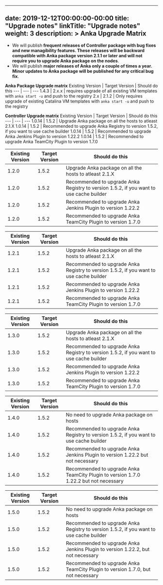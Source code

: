 


---
date: 2019-12-12T00:00:00-00:00
title: "Upgrade notes"
linkTitle: "Upgrade notes"
weight: 3
description: >
  Anka Upgrade Matrix
---
* We will publish **frequent releases of Controller package with bug fixes and new managibility features. These releases will be backward compatible with Anka package version 2.1.1 or later and will not require you to upgrade Anka package on the nodes**.
* We will publish **major releases of Anka only a couple of times a year. Minor updates to Anka package will be published for any critical bug fix**.

**Anka Package Upgrade matrix**
Existing Version | Target Version | Should do this
--- | --- | ---
1.4.3 | 2.x.x | requires upgrade of all existing VM templates with `anka start -u` and push to the registry
2.x | 2.1.2 | Only requires upgrade of existing Catalina VM templates with `anka start -u` and push to the registry

**Controller Upgrade matrix**
Existing Version | Target Version | Should do this
--- | --- | ---
1.0.14 | 1.5.2 | Upgrade Anka package on all the hosts to atleast 2.1.X
1.0.14 | 1.5.2 | Recommended to upgrade Anka Registry to version 1.5.2, if you want to use cache builder
1.0.14 | 1.5.2 | Recommended to upgrade Anka Jenkins Plugin to version 1.22.2
1.0.14 | 1.5.2 | Recommended to upgrade Anka TeamCity Plugin to version 1.7.0

Existing Version | Target Version | Should do this
--- | --- | ---
1.2.0 | 1.5.2 | Upgrade Anka package on all the hosts to atleast 2.1.X
1.2.0 | 1.5.2 | Recommended to upgrade Anka Registry to version 1.5.2, if you want to use cache builder
1.2.0 | 1.5.2 | Recommended to upgrade Anka Jenkins Plugin to version 1.22.2
1.2.0 | 1.5.2 | Recommended to upgrade Anka TeamCity Plugin to version 1.7.0

Existing Version | Target Version | Should do this
--- | --- | ---
1.2.1 | 1.5.2 | Upgrade Anka package on all the hosts to atleast 2.1.X
1.2.1 | 1.5.2 | Recommended to upgrade Anka Registry to version 1.5.2, if you want to use cache builder
1.2.1 | 1.5.2 | Recommended to upgrade Anka Jenkins Plugin to version 1.22.2
1.2.1 | 1.5.2 | Recommended to upgrade Anka TeamCity Plugin to version 1.7.0

Existing Version | Target Version | Should do this
--- | --- | ---
1.3.0 | 1.5.2 | Upgrade Anka package on all the hosts to atleast 2.1.X
1.3.0 | 1.5.2 | Recommended to upgrade Anka Registry to version 1.5.2, if you want to use cache builder
1.3.0 | 1.5.2 | Recommended to upgrade Anka Jenkins Plugin to version 1.22.2
1.3.0 | 1.5.2 | Recommended to upgrade Anka TeamCity Plugin to version 1.7.0

Existing Version | Target Version | Should do this
--- | --- | ---
1.4.0 | 1.5.2 | No need to upgrade Anka package on hosts
1.4.0 | 1.5.2 | Recommended to upgrade Anka Registry to version 1.5.2, if you want to use cache builder
1.4.0 | 1.5.2 | Recommended to upgrade Anka Jenkins Plugin to version 1.22.2 but not necessary
1.4.0 | 1.5.2 | Recommended to upgrade Anka TeamCity Plugin to version 1.7.0 1.22.2 but not necessary

Existing Version | Target Version | Should do this
--- | --- | ---
1.5.0 | 1.5.2 | No need to upgrade Anka package on hosts
1.5.0 | 1.5.2 | Recommended to upgrade Anka Registry to version 1.5.2, if you want to use cache builder
1.5.0 | 1.5.2 | Recommended to upgrade Anka Jenkins Plugin to version 1.22.2, but not necessary
1.5.0 | 1.5.2 | Recommended to upgrade Anka TeamCity Plugin to version 1.7.0, but not necessary




